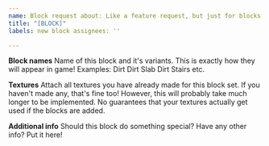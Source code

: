 ```yaml
---
name: Block request about: Like a feature request, but just for blocks!
title: "[BLOCK]"
labels: new block assignees: ''

---
```


**Block names**
Name of this block and it's variants. This is exactly how they will appear in game!
Examples:
Dirt Dirt Slab Dirt Stairs etc.

**Textures**
Attach all textures you have already made for this block set. If you haven't made any, that's fine too! However, this
will probably take much longer to be implemented. No guarantees that your textures actually get used if the blocks are
added.

**Additional info**
Should this block do something special? Have any other info? Put it here!
